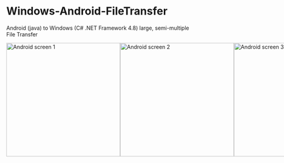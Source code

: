 # Windows-Android-FileTransfer
Android (java) to Windows (C# .NET Framework 4.8) large, semi-multiple File Transfer

<div style="display:flex;">
  <img src="https://tomecki.studio/wp-content/uploads/2022/06/android-screen1-2.jpeg" width="300" alt="Android screen 1" />
  <img src="https://tomecki.studio/wp-content/uploads/2022/06/android-screen2-2.jpeg" width="300" alt="Android screen 2" />
  <img src="https://tomecki.studio/wp-content/uploads/2022/06/android-screen3-2.jpeg" width="300" alt="Android screen 3" />
</div>
